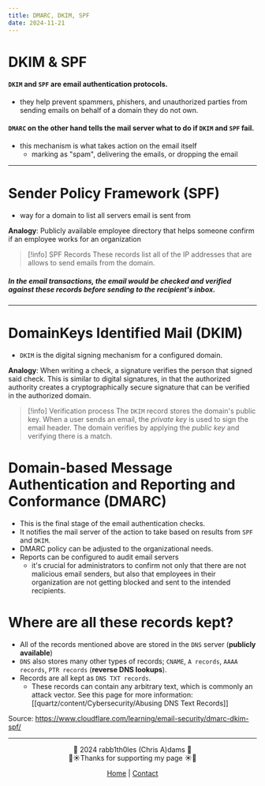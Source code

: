 ```yaml
---
title: DMARC, DKIM, SPF
date: 2024-11-21
---
```

# DKIM & SPF

#### `DKIM` and `SPF` are email authentication protocols. 
* they help prevent spammers, phishers, and unauthorized parties from sending emails on behalf of a domain they do not own.

#### `DMARC` on the other hand tells the mail server what to do if `DKIM` and `SPF` fail.
* this mechanism is what takes action on the email itself
	* marking as "spam", delivering the emails, or dropping the email

---
# Sender Policy Framework (SPF)
* way for a domain to list all servers email is sent from

**Analogy**: Publicly available employee directory that helps someone confirm if an employee works for an organization

> [!info] SPF Records
> These records list all of the IP addresses that are allows to send emails from the domain.

##### In the email transactions, the email would be checked and verified against these records before sending to the recipient's inbox.

---
# DomainKeys Identified Mail (DKIM)
* `DKIM` is the digital signing mechanism for a configured domain.

**Analogy**: When writing a check, a signature verifies the person that signed said check. This is similar to digital signatures, in that the authorized authority creates a cryptographically secure signature that can be verified in the authorized domain.


> [!info] Verification process
> The `DKIM` record stores the domain's public key. When a user sends an email, the *private key* is used to sign the email header. The domain verifies by applying the *public key* and verifying there is a match.

# Domain-based Message Authentication and Reporting and Conformance (DMARC)
* This is the final stage of the email authentication checks.
* It notifies the mail server of the action to take based on results from `SPF` and `DKIM`.
* DMARC policy can be adjusted to the organizational needs.
* Reports can be configured to audit email servers
	* it's crucial for administrators to confirm not only that there are not malicious email senders, but also that employees in their organization are not getting blocked and sent to the intended recipients.


# Where are all these records kept?
* All of the records mentioned above are stored in the `DNS` server (**publicly available**)
* `DNS` also stores many other types of records; `CNAME`, `A records`, `AAAA records`, `PTR records` (**reverse DNS lookups**).
* Records are all kept as `DNS TXT records`.
	* These records can contain any arbitrary text, which is commonly an attack vector. See this page for more information: [[quartz/content/Cybersecurity/Abusing DNS Text Records]]

<div class="neon-line"></div>

Source: https://www.cloudflare.com/learning/email-security/dmarc-dkim-spf/


---
<div style="text-align: center;">
	<div class="gradient-text">👾 2024 rabb1th0les (Chris A)dams 👾</div> 
	🌴☀Thanks for supporting my page ☀🌴
	<nav>
		<ul style="list-style: none; padding: 0;">
			<div style="text-align: center;">
				<li><a href="index.html">Home</a> | <a href="Contact.html">Contact</a></li>
			</div>
		</ul>
	</nav>	
</div>


